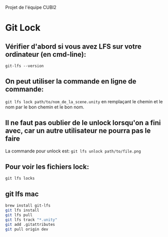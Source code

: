 Projet de l'équipe CUBI2

# Git Lock
## Vérifier d'abord si vous avez LFS sur votre ordinateur (en cmd-line): 
``git-lfs --version``

## On peut utiliser la commande en ligne de commande: 
``git lfs lock path/to/nom_de_la_scene.unity`` en remplaçant le chemin et le nom par le bon chemin et le bon nom.

## Il ne faut pas oublier de le unlock lorsqu'on a fini avec, car un autre utilisateur ne pourra pas le faire
La commande pour unlock est:  ``git lfs unlock path/to/file.png``

## Pour voir les fichiers lock:
``git lfs locks``

## git lfs mac
```bash
brew install git-lfs
git lfs install
git lfs pull
git lfs track "*.unity"
git add .gitattributes
git pull origin dev
```